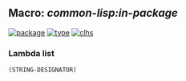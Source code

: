 ## Macro: ***common-lisp:in-package***
[![package](https://img.shields.io/badge/Package-COMMON--LISP-5f9ea0.svg?style=social&colorA=999999)](../) [![type](https://img.shields.io/badge/Type-Macro-5f9ea0.svg?style=social&colorA=999999)](../#macro) [![clhs](https://img.shields.io/badge/CLHS-IN--PACKAGE-5f9ea0.svg?style=social&colorA=999999)](http://www.lispworks.com/documentation/HyperSpec/Body/m_in_pkg.htm) 
### Lambda list
```
(STRING-DESIGNATOR)
```
